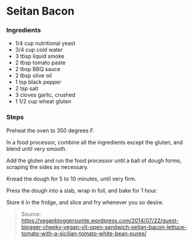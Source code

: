 Seitan Bacon
============


### Ingredients
- 1/4 cup nutritional yeast
- 3/4 cup cold water
- 3 tbsp liquid smoke
- 2 tbsp tomato paste
- 2 tbsp BBQ sauce
- 2 tbsp olive oil
- 1 tsp black pepper
- 2 tsp salt
- 3 cloves garlic, crushed
- 1 1/2 cup wheat gluten

### Steps
Preheat the oven to 350 degrees F.

In a food processor, combine all the ingredients except the gluten, and blend until very smooth.

Add the gluten and run the food processor until a ball of dough forms, scraping the sides as necessary.

Knead the dough for 5 to 10 minutes, until very firm.

Press the dough into a slab, wrap in foil, and bake for 1 hour.

Store it in the fridge, and slice and fry whenever you so desire.

> Source: https://veganbloggersunite.wordpress.com/2014/07/22/guest-blogger-cheeky-vegan-vlt-open-sandwich-seitan-bacon-lettuce-tomato-with-a-sicilian-tomato-white-bean-puree/
